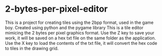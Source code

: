 # 2-bytes-per-pixel-editor
This is a project for creating tiles using the 2bpp format, used in the game boy. Created using python and the pygame library
This is a tile editor mimicing the 2 bytes per pixel graphics format. Use the Z key to save your work, it will be saved on a hex txt file on the same folder as the application.
Use the X key to load the contents of the txt file, it will convert the hex code to tiles in the drawing grid.
